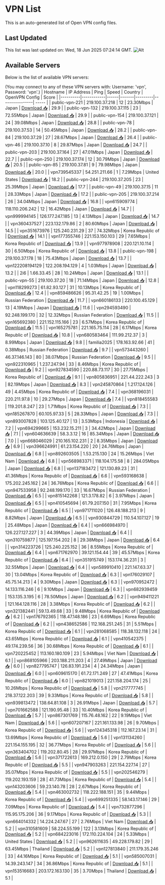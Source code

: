 # VPN List

This is an auto-generated list of Open VPN config files.

## Last Updated

This list was last updated on: Wed, 18 Jun 2025 07:24:14 GMT.
![Alt](https://repobeats.axiom.co/api/embed/186b98318ef1479477931607c1ad7d823f12451f.svg "Repobeats analytics image")

## Available Servers

Below is the list of available VPN servers:

(You may connect to any of these VPN servers with: Username: 'vpn', Password: 'vpn'.)
| Hostname | IP Address | Ping | Speed | Country | OpenVPN Config | Score |
|----------|------------|------|-------|---------|----------------| ----- |
| public-vpn-221 | 219.100.37.218 | 12 | 23.30Mbps | Japan | [Download 📥](./configs/server_0_JP.ovpn) | 29.9 |
| public-vpn-132 | 219.100.37.115 | 23 | 72.55Mbps | Japan | [Download 📥](./configs/server_1_JP.ovpn) | 29.9 |
| public-vpn-154 | 219.100.37.121 | 24 | 39.08Mbps | Japan | [Download 📥](./configs/server_2_JP.ovpn) | 28.8 |
| public-vpn-78 | 219.100.37.53 | 14 | 50.45Mbps | Japan | [Download 📥](./configs/server_3_JP.ovpn) | 28.2 |
| public-vpn-84 | 219.100.37.29 | 27 | 28.67Mbps | Japan | [Download 📥](./configs/server_4_JP.ovpn) | 26.4 |
| public-vpn-46 | 219.100.37.10 | 8 | 29.87Mbps | Japan | [Download 📥](./configs/server_5_JP.ovpn) | 24.7 |
| public-vpn-203 | 219.100.37.164 | 27 | 47.01Mbps | Japan | [Download 📥](./configs/server_6_JP.ovpn) | 22.7 |
| public-vpn-250 | 219.100.37.174 | 12 | 30.79Mbps | Japan | [Download 📥](./configs/server_7_JP.ovpn) | 20.5 |
| public-vpn-85 | 219.100.37.81 | 9 | 79.98Mbps | Japan | [Download 📥](./configs/server_8_JP.ovpn) | 20.0 |
| vpn739545337 | 54.251.211.66 | 1 | 7.29Mbps | United States | [Download 📥](./configs/server_9_US.ovpn) | 18.2 |
| public-vpn-244 | 219.100.37.205 | 23 | 25.39Mbps | Japan | [Download 📥](./configs/server_10_JP.ovpn) | 17.7 |
| public-vpn-49 | 219.100.37.15 | 11 | 28.33Mbps | Japan | [Download 📥](./configs/server_11_JP.ovpn) | 17.2 |
| public-vpn-205 | 219.100.37.214 | 26 | 34.04Mbps | Japan | [Download 📥](./configs/server_12_JP.ovpn) | 16.8 |
| vpn615909774 | 118.110.206.242 | 12 | 16.42Mbps | Japan | [Download 📥](./configs/server_13_JP.ovpn) | 14.7 |
| vpn999994145 | 126.177.247.185 | 13 | 4.13Mbps | Japan | [Download 📥](./configs/server_14_JP.ovpn) | 14.7 |
| vpn360437527 | 223.132.179.86 | 2 | 80.60Mbps | Japan | [Download 📥](./configs/server_15_JP.ovpn) | 14.5 |
| vpn351673976 | 125.240.231.29 | 37 | 74.32Mbps | Korea Republic of | [Download 📥](./configs/server_16_KR.ovpn) | 14.1 |
| vpn177355746 | 221.153.150.103 | 29 | 7.65Mbps | Korea Republic of | [Download 📥](./configs/server_17_KR.ovpn) | 13.9 |
| vpn977978908 | 220.121.10.114 | 30 | 6.50Mbps | Korea Republic of | [Download 📥](./configs/server_18_KR.ovpn) | 13.8 |
| public-vpn-198 | 219.100.37.178 | 18 | 75.43Mbps | Japan | [Download 📥](./configs/server_19_JP.ovpn) | 13.7 |
| vpn122208194129 | 122.208.194.129 | 4 | 1.03Mbps | Japan | [Download 📥](./configs/server_20_JP.ovpn) | 13.2 |
| 2i6 | 1.66.33.45 | 28 | 10.24Mbps | Japan | [Download 📥](./configs/server_21_JP.ovpn) | 13.1 |
| public-vpn-55 | 219.100.37.20 | 18 | 71.14Mbps | Japan | [Download 📥](./configs/server_22_JP.ovpn) | 12.8 |
| vpn118299273 | 61.82.93.127 | 31 | 10.13Mbps | Korea Republic of | [Download 📥](./configs/server_23_KR.ovpn) | 12.4 |
| vpn859486626 | 95.31.42.25 | 19 | 1.00Mbps | Russian Federation | [Download 📥](./configs/server_24_RU.ovpn) | 11.7 |
| vpn660186133 | 220.100.45.129 | 13 | 4.19Mbps | Japan | [Download 📥](./configs/server_25_JP.ovpn) | 11.6 |
| vpn294593490 | 92.248.199.170 | 32 | 12.32Mbps | Russian Federation | [Download 📥](./configs/server_26_RU.ovpn) | 11.5 |
| vpn165692380 | 221.152.115.166 | 23 | 6.57Mbps | Korea Republic of | [Download 📥](./configs/server_27_KR.ovpn) | 11.5 |
| vpn165275781 | 221.165.75.114 | 28 | 6.17Mbps | Korea Republic of | [Download 📥](./configs/server_28_KR.ovpn) | 10.8 |
| vpn680583464 | 111.99.212.37 | 3 | 8.99Mbps | Japan | [Download 📥](./configs/server_29_JP.ovpn) | 9.8 |
| familia2025 | 178.163.92.66 | 41 | 0.38Mbps | Russian Federation | [Download 📥](./configs/server_30_RU.ovpn) | 9.7 |
| vpn573443260 | 46.37.146.143 | 80 | 38.07Mbps | Russian Federation | [Download 📥](./configs/server_31_RU.ovpn) | 9.5 |
| vpn922310965 | 1.237.247.94 | 33 | 8.46Mbps | Korea Republic of | [Download 📥](./configs/server_32_KR.ovpn) | 9.2 |
| vpn927834590 | 220.88.73.117 | 30 | 27.75Mbps | Korea Republic of | [Download 📥](./configs/server_33_KR.ovpn) | 9.1 |
| vpn805836951 | 221.44.222.243 | 3 | 82.19Mbps | Japan | [Download 📥](./configs/server_34_JP.ovpn) | 8.3 |
| vpn245870864 | 1.217.124.126 | 49 | 4.45Mbps | Korea Republic of | [Download 📥](./configs/server_35_KR.ovpn) | 7.4 |
| vpn368196031 | 220.211.97.8 | 10 | 29.27Mbps | Japan | [Download 📥](./configs/server_36_JP.ovpn) | 7.4 |
| vpn818455583 | 119.201.8.247 | 23 | 1.71Mbps | Korea Republic of | [Download 📥](./configs/server_37_KR.ovpn) | 7.3 |
| vpn185267870 | 60.105.97.33 | 5 | 28.33Mbps | Japan | [Download 📥](./configs/server_38_JP.ovpn) | 7.3 |
| vpn893007828 | 103.125.40.127 | 13 | 3.53Mbps | Indonesia | [Download 📥](./configs/server_39_ID.ovpn) | 7.2 |
| vpn694299665 | 153.232.15.211 | 3 | 34.42Mbps | Japan | [Download 📥](./configs/server_40_JP.ovpn) | 7.1 |
| vpn604636639 | 58.3.3.12 | 16 | 85.34Mbps | Japan | [Download 📥](./configs/server_41_JP.ovpn) | 7.0 |
| vpn668046029 | 210.165.102.231 | 2 | 8.35Mbps | Japan | [Download 📥](./configs/server_42_JP.ovpn) | 6.9 |
| vpn396624991 | 61.23.154.220 | 20 | 24.76Mbps | Japan | [Download 📥](./configs/server_43_JP.ovpn) | 6.8 |
| vpn892603505 | 1.53.215.130 | 24 | 15.26Mbps | Viet Nam | [Download 📥](./configs/server_44_VN.ovpn) | 6.8 |
| vpn568983371 | 118.104.175.58 | 8 | 284.05Mbps | Japan | [Download 📥](./configs/server_45_JP.ovpn) | 6.8 |
| vpn137183472 | 121.130.89.23 | 31 | 41.36Mbps | Korea Republic of | [Download 📥](./configs/server_46_KR.ovpn) | 6.6 |
| vpn593168638 | 175.202.245.162 | 24 | 36.76Mbps | Korea Republic of | [Download 📥](./configs/server_47_KR.ovpn) | 6.6 |
| vpn947533958 | 92.248.199.170 | 33 | 16.67Mbps | Russian Federation | [Download 📥](./configs/server_48_RU.ovpn) | 6.5 |
| vpn815142268 | 121.3.178.82 | 6 | 3.97Mbps | Japan | [Download 📥](./configs/server_49_JP.ovpn) | 6.5 |
| vpn410545694 | 61.79.207.150 | 31 | 7.95Mbps | Korea Republic of | [Download 📥](./configs/server_50_KR.ovpn) | 6.5 |
| vpn971711020 | 126.48.188.213 | 9 | 8.82Mbps | Japan | [Download 📥](./configs/server_51_JP.ovpn) | 6.5 |
| vpn930844729 | 110.54.107.127 | 19 | 25.48Mbps | Japan | [Download 📥](./configs/server_52_JP.ovpn) | 6.4 |
| vpn666984970 | 126.227.127.227 | 3 | 44.39Mbps | Japan | [Download 📥](./configs/server_53_JP.ovpn) | 6.4 |
| vpn310759877 | 125.197.154.202 | 8 | 29.38Mbps | Japan | [Download 📥](./configs/server_54_JP.ovpn) | 6.4 |
| vpn314223726 | 125.240.225.152 | 36 | 8.55Mbps | Korea Republic of | [Download 📥](./configs/server_55_KR.ovpn) | 6.4 |
| vpn671762970 | 39.121.154.44 | 39 | 45.57Mbps | Korea Republic of | [Download 📥](./configs/server_56_KR.ovpn) | 6.4 |
| vpn351915749 | 153.174.36.231 | 3 | 32.55Mbps | Japan | [Download 📥](./configs/server_57_JP.ovpn) | 6.4 |
| vpn589910410 | 221.147.63.37 | 30 | 13.04Mbps | Korea Republic of | [Download 📥](./configs/server_58_KR.ovpn) | 6.3 |
| vpn176029107 | 45.75.14.213 | 4 | 9.30Mbps | Japan | [Download 📥](./configs/server_59_JP.ovpn) | 6.3 |
| vpn970952472 | 14.133.116.246 | 6 | 9.10Mbps | Japan | [Download 📥](./configs/server_60_JP.ovpn) | 6.3 |
| vpn682939459 | 153.135.3.195 | 6 | 78.50Mbps | Japan | [Download 📥](./configs/server_61_JP.ovpn) | 6.2 |
| vpn949411221 | 121.164.128.116 | 28 | 3.38Mbps | Korea Republic of | [Download 📥](./configs/server_62_KR.ovpn) | 6.2 |
| vpn321382441 | 59.13.49.68 | 33 | 9.48Mbps | Korea Republic of | [Download 📥](./configs/server_63_KR.ovpn) | 6.2 |
| vpn176792365 | 118.47.148.186 | 23 | 6.69Mbps | Korea Republic of | [Download 📥](./configs/server_64_KR.ovpn) | 6.2 |
| vpn438652586 | 112.168.251.245 | 31 | 5.51Mbps | Korea Republic of | [Download 📥](./configs/server_65_KR.ovpn) | 6.1 |
| vpn281068585 | 118.38.132.118 | 24 | 43.65Mbps | Korea Republic of | [Download 📥](./configs/server_66_KR.ovpn) | 6.1 |
| vpn410542375 | 49.174.239.56 | 36 | 30.68Mbps | Korea Republic of | [Download 📥](./configs/server_67_KR.ovpn) | 6.1 |
| vpn720225452 | 113.160.180.109 | 23 | 5.94Mbps | Viet Nam | [Download 📥](./configs/server_68_VN.ovpn) | 6.1 |
| vpn868105966 | 203.188.211.203 | 4 | 27.49Mbps | Japan | [Download 📥](./configs/server_69_JP.ovpn) | 6.0 |
| vpn827795747 | 126.83.191.234 | 4 | 24.34Mbps | Japan | [Download 📥](./configs/server_70_JP.ovpn) | 6.0 |
| vpn609615170 | 61.72.171.249 | 27 | 47.41Mbps | Korea Republic of | [Download 📥](./configs/server_71_KR.ovpn) | 6.0 |
| vpn821019013 | 221.158.204.174 | 25 | 10.26Mbps | Korea Republic of | [Download 📥](./configs/server_72_KR.ovpn) | 5.8 |
| vpn217777745 | 218.37.122.203 | 39 | 9.33Mbps | Korea Republic of | [Download 📥](./configs/server_73_KR.ovpn) | 5.8 |
| vpn939813472 | 138.64.81.108 | 3 | 26.91Mbps | Japan | [Download 📥](./configs/server_74_JP.ovpn) | 5.7 |
| vpn701662588 | 121.190.95.48 | 33 | 10.40Mbps | Korea Republic of | [Download 📥](./configs/server_75_KR.ovpn) | 5.7 |
| vpn867301769 | 115.76.48.162 | 22 | 9.19Mbps | Viet Nam | [Download 📥](./configs/server_76_VN.ovpn) | 5.6 |
| vpn607207167 | 221.161.133.98 | 26 | 9.70Mbps | Korea Republic of | [Download 📥](./configs/server_77_KR.ovpn) | 5.6 |
| vpn124345318 | 112.167.23.14 | 31 | 13.69Mbps | Korea Republic of | [Download 📥](./configs/server_78_KR.ovpn) | 5.6 |
| vpn131134260 | 221.154.155.195 | 32 | 36.77Mbps | Korea Republic of | [Download 📥](./configs/server_79_KR.ovpn) | 5.6 |
| vpn363404702 | 119.202.80.45 | 28 | 29.97Mbps | Korea Republic of | [Download 📥](./configs/server_80_KR.ovpn) | 5.6 |
| vpn371722613 | 169.212.0.150 | 29 | 2.79Mbps | Korea Republic of | [Download 📥](./configs/server_81_KR.ovpn) | 5.5 |
| vpn947903263 | 221.154.227.14 | 27 | 35.07Mbps | Korea Republic of | [Download 📥](./configs/server_82_KR.ovpn) | 5.5 |
| vpn202546279 | 119.202.193.159 | 28 | 41.73Mbps | Korea Republic of | [Download 📥](./configs/server_83_KR.ovpn) | 5.4 |
| vpn143203606 | 59.23.140.78 | 28 | 2.67Mbps | Korea Republic of | [Download 📥](./configs/server_84_KR.ovpn) | 5.4 |
| vpn463002732 | 118.222.188.151 | 35 | 9.44Mbps | Korea Republic of | [Download 📥](./configs/server_85_KR.ovpn) | 5.4 |
| vpn699251335 | 58.143.17.146 | 29 | 7.09Mbps | Korea Republic of | [Download 📥](./configs/server_86_KR.ovpn) | 5.4 |
| vpn732877296 | 115.95.175.206 | 36 | 9.17Mbps | Korea Republic of | [Download 📥](./configs/server_87_KR.ovpn) | 5.3 |
| vpn664014332 | 14.224.247.67 | 27 | 2.76Mbps | Viet Nam | [Download 📥](./configs/server_88_VN.ovpn) | 5.2 |
| vpn310581609 | 58.224.55.199 | 122 | 3.13Mbps | Korea Republic of | [Download 📥](./configs/server_89_KR.ovpn) | 5.2 |
| vpn684223016 | 172.110.224.104 | 24 | 5.33Mbps | United States | [Download 📥](./configs/server_90_US.ovpn) | 5.2 |
| vpn962611635 | 49.228.179.82 | 29 | 63.45Mbps | Thailand | [Download 📥](./configs/server_91_TH.ovpn) | 5.2 |
| vpn127813840 | 211.179.35.246 | 33 | 44.16Mbps | Korea Republic of | [Download 📥](./configs/server_92_KR.ovpn) | 5.1 |
| vpn585007031 | 14.39.243.147 | 34 | 36.86Mbps | Korea Republic of | [Download 📥](./configs/server_93_KR.ovpn) | 5.1 |
| vpn153516683 | 203.172.163.130 | 35 | 3.70Mbps | Thailand | [Download 📥](./configs/server_94_TH.ovpn) | 5.1 |

